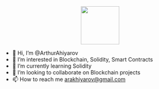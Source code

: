 <div id="header" align="center">
  <img src="https://media.giphy.com/media/dAdPgP7VzcvCd7MS14/giphy.gif" width="100"/>
</div>




- 👋 Hi, I’m @ArthurAhiyarov
- 👀 I’m interested in Blockchain, Solidity, Smart Contracts
- 🌱 I’m currently learning Solidity
- 💞️ I’m looking to collaborate on Blockchain projects
- 📫 How to reach me arakhiyarov@gmail.com

<!---
ArthurAhiyarov/ArthurAhiyarov is a ✨ special ✨ repository because its `README.md` (this file) appears on your GitHub profile.
You can click the Preview link to take a look at your changes.
--->
